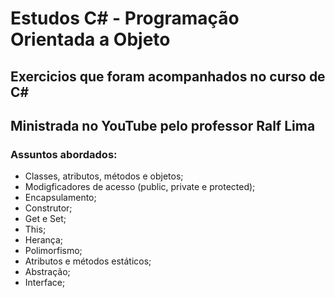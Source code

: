 # Estudos C# - Programação Orientada a Objeto 
## Exercicios que foram acompanhados no curso de C# 
## Ministrada no YouTube pelo professor Ralf Lima
### Assuntos abordados:
* Classes, atributos, métodos e objetos;
* Modigficadores de acesso (public, private e protected);
* Encapsulamento;
* Construtor;
* Get e Set;
* This;
* Herança;
* Polimorfismo;
* Atributos e métodos estáticos;
* Abstração;
* Interface;